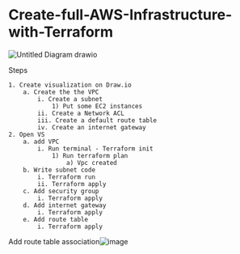 # Create-full-AWS-Infrastructure-with-Terraform
![Untitled Diagram drawio](https://github.com/user-attachments/assets/3818ffcc-9172-400a-886e-3627c3ee91f6)

Steps

	1. Create visualization on Draw.io
		a. Create the the VPC
			i. Create a subnet
				1) Put some EC2 instances
			ii. Create a Network ACL
			iii. Create a default route table
			iv. Create an internet gateway
	2. Open VS
		a. add VPC 
			i. Run terminal - Terraform init
				1) Run terraform plan
					a) Vpc created
		b. Write subnet code
			i. Terraform run
			ii. Terraform apply
		c. Add security group
			i. Terraform apply
		d. Add internet gateway 
			i. Terraform apply
		e. Add route table
			i. Terraform apply
Add route table association![image](https://github.com/user-attachments/assets/fa3fabb1-afe2-4365-acc4-99ab470511b2)

